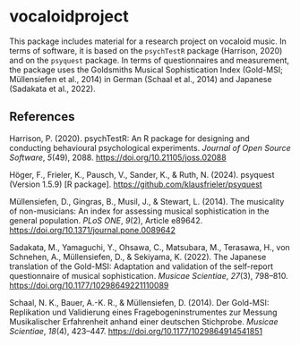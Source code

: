 
<!-- README.md is generated from README.Rmd. Please edit that file -->

# vocaloidproject

<!-- badges: start -->
<!-- badges: end -->

This package includes material for a research project on vocaloid music.
In terms of software, it is based on the `psychTestR` package (Harrison,
2020) and on the `psyquest` package. In terms of questionnaires and
measurement, the package uses the Goldsmiths Musical Sophistication
Index (Gold-MSI; Müllensiefen et al., 2014) in German (Schaal et al.,
2014) and Japanese (Sadakata et al., 2022).

## References

Harrison, P. (2020). psychTestR: An R package for designing and
conducting behavioural psychological experiments. *Journal of Open
Source Software*, *5*(49), 2088. <https://doi.org/10.21105/joss.02088>

Höger, F., Frieler, K., Pausch, V., Sander, K., & Ruth, N. (2024).
psyquest (Version 1.5.9) \[R package\].
<https://github.com/klausfrieler/psyquest>

Müllensiefen, D., Gingras, B., Musil, J., & Stewart, L. (2014). The
musicality of non-musicians: An index for assessing musical
sophistication in the general population. *PLoS ONE*, *9*(2), Article
e89642. <https://doi.org/10.1371/journal.pone.0089642>

Sadakata, M., Yamaguchi, Y., Ohsawa, C., Matsubara, M., Terasawa, H.,
von Schnehen, A., Müllensiefen, D., & Sekiyama, K. (2022). The Japanese
translation of the Gold-MSI: Adaptation and validation of the
self-report questionnaire of musical sophistication. *Musicae
Scientiae*, *27*(3), 798–810.
<https://doi.org/10.1177/10298649221110089>

Schaal, N. K., Bauer, A.-K. R., & Müllensiefen, D. (2014). Der Gold-MSI:
Replikation und Validierung eines Fragebogeninstrumentes zur Messung
Musikalischer Erfahrenheit anhand einer deutschen Stichprobe. *Musicae
Scientiae*, *18*(4), 423–447. <https://doi.org/10.1177/1029864914541851>
